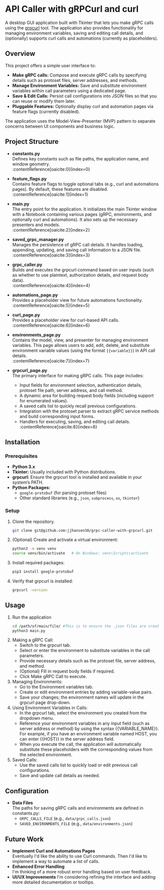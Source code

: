 # API Caller with gRPCurl and curl

A desktop GUI application built with Tkinter that lets you make gRPC calls using the [grpcurl](https://github.com/fullstorydev/grpcurl) tool. The application also provides functionality for managing environment variables, saving and editing call details, and (optionally) supports curl calls and automations (currently as placeholders).

## Overview

This project offers a simple user interface to:
- **Make gRPC calls:** Compose and execute gRPC calls by specifying details such as protoset files, server addresses, and methods.
- **Manage Environment Variables:** Save and substitute environment variables within call parameters using a dedicated page.
- **Save & Edit Calls:** Persist call configurations into JSON files so that you can reuse or modify them later.
- **Pluggable Features:** Optionally display curl and automation pages via feature flags (currently disabled).

The application uses the Model-View-Presenter (MVP) pattern to separate concerns between UI components and business logic.

## Project Structure

- **constants.py**  
  Defines key constants such as file paths, the application name, and window geometry.  
  :contentReference[oaicite:0]{index=0}

- **feature_flags.py**  
  Contains feature flags to toggle optional tabs (e.g., curl and automations pages). By default, these features are disabled.  
  :contentReference[oaicite:1]{index=1}

- **main.py**  
  The entry point for the application. It initializes the main Tkinter window with a Notebook containing various pages (gRPC, environments, and optionally curl and automations). It also sets up the necessary presenters and models.  
  :contentReference[oaicite:2]{index=2}

- **saved_grpc_manager.py**  
  Manages the persistence of gRPC call details. It handles loading, appending, updating, and saving call information to a JSON file.  
  :contentReference[oaicite:3]{index=3}

- **grpc_caller.py**  
  Builds and executes the grpcurl command based on user inputs (such as whether to use plaintext, authorization details, and request body data).  
  :contentReference[oaicite:4]{index=4}

- **automations_page.py**  
  Provides a placeholder view for future automations functionality.  
  :contentReference[oaicite:5]{index=5}

- **curl_page.py**  
  Provides a placeholder view for curl-based API calls.  
  :contentReference[oaicite:6]{index=6}

- **environments_page.py**  
  Contains the model, view, and presenter for managing environment variables. This page allows users to add, edit, delete, and substitute environment variable values (using the format `{{variable}}`) in API call details.  
  :contentReference[oaicite:7]{index=7}

- **grpcurl_page.py**  
  The primary interface for making gRPC calls. This page includes:
  - Input fields for environment selection, authentication details, protoset file path, server address, and call method.
  - A dynamic area for building request body fields (including support for enumerated values).
  - A saved calls list to quickly recall previous configurations.
  - Integration with the protoset parser to extract gRPC service methods and build corresponding input forms.
  - Handlers for executing, saving, and editing call details.  
  :contentReference[oaicite:8]{index=8}

## Installation

### Prerequisites
- **Python 3.x**  
- **Tkinter:** Usually included with Python distributions.
- **grpcurl:** Ensure the grpcurl tool is installed and available in your system’s PATH.
- **Python Packages:**  
  - `google-protobuf` (for parsing protoset files)  
  - Other standard libraries (e.g., `json`, `subprocess`, `os`, `tkinter`)

### Setup
1. Clone the repository.
   ```bash
   git clone git@github.com:jjhansen30/grpc-caller-with-grpcurl.git
3. (Optional) Create and activate a virtual environment:
   ```bash
   python3 -m venv venv
   source venv/bin/activate   # On Windows: venv\Scripts\activate
4. Install required packages:
   ```bash
   pip3 install google-protobuf
5. Verify that grpcurl is installed:
   ```bash
   grpcurl -version

## Usage

1. Run the application  
   ```bash
   cd /path/of/main/file/ #This is to ensure the .json files are created in the right spot
   python3 main.py
2. Making a gRPC Call:
    - Switch to the grpcurl tab.
    - Select or enter the environment to substitute variables in the call parameters.
    - Provide necessary details such as the protoset file, server address, and method.
    - (Optional) Fill in request body fields if required.
    - Click Make gRPC Call to execute.
3. Managing Environments:
    - Go to the Environment variables tab.
    - Create or edit environment entries by adding variable-value pairs.
    - Save your changes; the environment names will update in the grpcurl page drop-down.
4. Using Environment Variables in Calls:
    - In the grpcurl tab, select the environment you created from the dropdown menu.
    - Reference your environment variables in any input field (such as server address or method) by using the syntax {{VARIABLE_NAME}}. For example, if you have an environment variable named HOST, you can enter {{HOST}} in the server address field.
    - When you execute the call, the application will automatically substitute these placeholders with the corresponding values from the selected environment.
5. Saved Calls:
    - Use the saved calls list to quickly load or edit previous call configurations.
    - Save and update call details as needed.
  
## Configuration

- **Data Files**  
  The paths for saving gRPC calls and environments are defined in constants.py:
    - `GRPC_CALLS_FILE` (e.g., `data/grpc_calls.json`)
    - `SAVED_ENVIRONMENTS_FILE` (e.g., `data/environments.json`)
 
## Future Work

- **Implement Curl and Automations Pages**  
  Eventually I'd like the ability to use Curl commands. Then I'd like to implement a way to automate a list of calls.
- **Enhanced Error Handling**  
  I'm thinking of a more robust error handling based on user feedback.
- **UI/UX Improvements**
  I'm considering refining the interface and adding more detailed documentation or tooltips.
